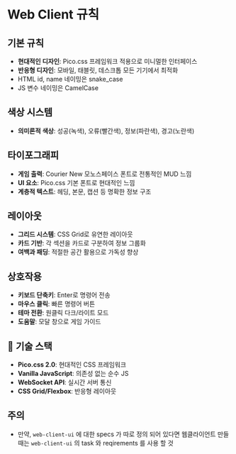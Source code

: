 # Web Client 규칙

## 기본 규칙
- **현대적인 디자인**: Pico.css 프레임워크 적용으로 미니멀한 인터페이스
- **반응형 디자인**: 모바일, 태블릿, 데스크톱 모든 기기에서 최적화
- HTML id, name 네이밍은 snake_case
- JS 변수 네이밍은 CamelCase

## 색상 시스템
- **의미론적 색상**: 성공(녹색), 오류(빨간색), 정보(파란색), 경고(노란색)

## 타이포그래피
- **게임 출력**: Courier New 모노스페이스 폰트로 전통적인 MUD 느낌
- **UI 요소**: Pico.css 기본 폰트로 현대적인 느낌
- **계층적 텍스트**: 헤딩, 본문, 캡션 등 명확한 정보 구조

## 레이아웃
- **그리드 시스템**: CSS Grid로 유연한 레이아웃
- **카드 기반**: 각 섹션을 카드로 구분하여 정보 그룹화
- **여백과 패딩**: 적절한 공간 활용으로 가독성 향상

## 상호작용
- **키보드 단축키**: Enter로 명령어 전송
- **마우스 클릭**: 빠른 명령어 버튼
- **테마 전환**: 원클릭 다크/라이트 모드
- **도움말**: 모달 창으로 게임 가이드

## 🔧 기술 스택
- **Pico.css 2.0**: 현대적인 CSS 프레임워크
- **Vanilla JavaScript**: 의존성 없는 순수 JS
- **WebSocket API**: 실시간 서버 통신
- **CSS Grid/Flexbox**: 반응형 레이아웃


## 주의
- 만약, `web-client-ui` 에 대한 specs 가 따로 정의 되어 있다면 웹클라이언트 만들때는 `web-client-ui` 의 task 와 reqirements 를 사용 할 것
